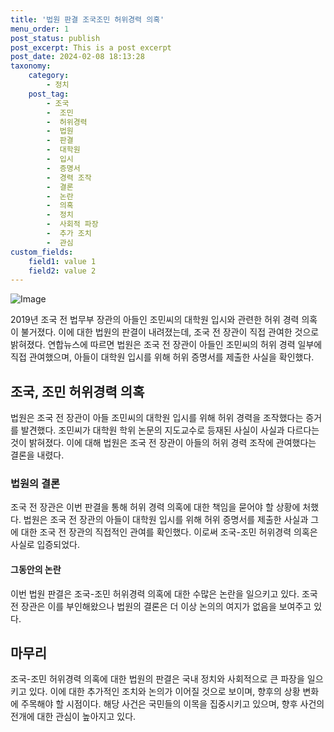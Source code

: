 ```yaml
---
title: '법원 판결 조국조민 허위경력 의혹'
menu_order: 1
post_status: publish
post_excerpt: This is a post excerpt
post_date: 2024-02-08 18:13:28
taxonomy:
    category:
        - 정치
    post_tag:
        - 조국
        -  조민
        -  허위경력
        -  법원
        -  판결
        -  대학원
        -  입시
        -  증명서
        -  경력 조작
        -  결론
        -  논란
        -  의혹
        -  정치
        -  사회적 파장
        -  추가 조치
        -  관심
custom_fields:
    field1: value 1
    field2: value 2
---
```


![Image](https://imgnews.pstatic.net/image/029/2024/02/08/0002854381_001_20240208144101079.jpg?type=w647)

2019년 조국 전 법무부 장관의 아들인 조민씨의 대학원 입시와 관련한 허위 경력 의혹이 불거졌다. 이에 대한 법원의 판결이 내려졌는데, 조국 전 장관이 직접 관여한 것으로 밝혀졌다. 연합뉴스에 따르면 법원은 조국 전 장관이 아들인 조민씨의 허위 경력 일부에 직접 관여했으며, 아들이 대학원 입시를 위해 허위 증명서를 제출한 사실을 확인했다.
## 조국, 조민 허위경력 의혹
법원은 조국 전 장관이 아들 조민씨의 대학원 입시를 위해 허위 경력을 조작했다는 증거를 발견했다. 조민씨가 대학원 학위 논문의 지도교수로 등재된 사실이 사실과 다르다는 것이 밝혀졌다. 이에 대해 법원은 조국 전 장관이 아들의 허위 경력 조작에 관여했다는 결론을 내렸다.
### 법원의 결론
조국 전 장관은 이번 판결을 통해 허위 경력 의혹에 대한 책임을 묻어야 할 상황에 처했다. 법원은 조국 전 장관의 아들이 대학원 입시를 위해 허위 증명서를 제출한 사실과 그에 대한 조국 전 장관의 직접적인 관여를 확인했다. 이로써 조국-조민 허위경력 의혹은 사실로 입증되었다.
#### 그동안의 논란
이번 법원 판결은 조국-조민 허위경력 의혹에 대한 수많은 논란을 일으키고 있다. 조국 전 장관은 이를 부인해왔으나 법원의 결론은 더 이상 논의의 여지가 없음을 보여주고 있다.
## 마무리
조국-조민 허위경력 의혹에 대한 법원의 판결은 국내 정치와 사회적으로 큰 파장을 일으키고 있다. 이에 대한 추가적인 조치와 논의가 이어질 것으로 보이며, 향후의 상황 변화에 주목해야 할 시점이다. 해당 사건은 국민들의 이목을 집중시키고 있으며, 향후 사건의 전개에 대한 관심이 높아지고 있다.
